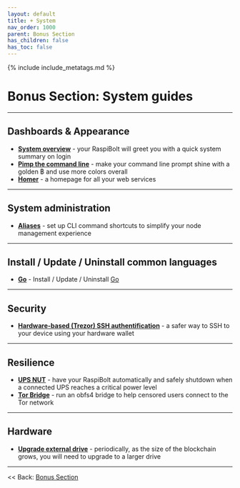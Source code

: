 ```yaml
---
layout: default
title: + System
nav_order: 1000
parent: Bonus Section
has_children: false
has_toc: false
---
```

<!-- markdownlint-disable MD014 MD022 MD025 MD033 MD036 MD040 -->

{% include include_metatags.md %}

# Bonus Section: System guides

---

## Dashboards & Appearance

* **[System overview](system-overview.md)** - your RaspiBolt will greet you with a quick system summary on login
* **[Pimp the command line](command-line.md)** - make your command line prompt shine with a golden ฿ and use more colors overall
* **[Homer](homer.md)** - a homepage for all your web services

---

## System administration

* **[Aliases](aliases.md)** - set up CLI command shortcuts to simplify your node management experience

---

## Install / Update / Uninstall common languages

* **[Go](go.md)** - Install / Update / Uninstall [Go](https://go.dev)

---
## Security

* **[Hardware-based (Trezor) SSH authentification](trezor-agent.md)** - a safer way to SSH to your device using your hardware wallet

---

## Resilience

* **[UPS NUT](ups-nut.md)** - have your RaspiBolt automatically and safely shutdown when a connected UPS reaches a critical power level
* **[Tor Bridge](tor-bridge.md)** - run an obfs4 bridge to help censored users connect to the Tor network

---

## Hardware

* **[Upgrade external drive](upgrade-external-drive.md)** - periodically, as the size of the blockchain grows, you will need to upgrade to a larger drive

---

<< Back: [Bonus Section](../index.md)
